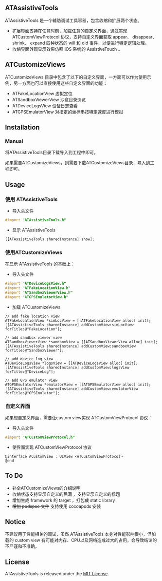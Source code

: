 ## ATAssistiveTools

ATAssistiveTools 是一个辅助调试工具容器，包含收缩和扩展两个状态。
* 扩展界面支持在任意时刻，加载任意的自定义界面，通过实现 ATCustomViewProtocol 协议，支持自定义界面获取 appear、 disappear、 shrink、 expand 四种状态的 will 和 did 事件，以便进行特定逻辑处理。
* 收缩界面外观显示效果仿照 iOS 系统的 AssistiveTouch 。

## ATCustomizeViews

ATCustomizeViews 目录中包含了以下的自定义界面，一方面可以作为使用示例，另一方面也可以直接使用这些自定义界面的功能：

* ATFakeLocationView 虚拟定位
* ATSandboxViewerView 沙盒目录浏览
* ATDeviceLogsView 设备日志查看
* ATGPSEmulatorView 对指定的坐标串按特定速度进行模拟

## Installation

### Manual

将ATAssistiveTools目录下载导入到工程中即可。

如果需要ATCustomizeViews，则需要下载ATCustomizeViews目录，导入到工程即可。

## Usage

### 使用 ATAssistiveTools

* 导入头文件

```objective-c
#import "ATAssistiveTools.h"
```  

* 显示 ATAssistiveTools

```  
[[ATAssistiveTools sharedInstance] show];
```

### 使用ATCustomizeViews

在显示 ATAssistiveTools 的基础上：

* 导入头文件

```objective-c
#import "ATDeviceLogsView.h"
#import "ATFakeLocationView.h"
#import "ATSandboxViewerView.h"
#import "ATGPSEmulatorView.h"
```

* 加载 ATCustomizeViews

```  
// add fake location view
ATFakeLocationView *simLocView = [[ATFakeLocationView alloc] init];
[[ATAssistiveTools sharedInstance] addCustomView:simLocView forTitle:@"FakeLocation"];

// add sandbox viewer view
ATSandboxViewerView *sandboxView = [[ATSandboxViewerView alloc] init];
[[ATAssistiveTools sharedInstance] addCustomView:sandboxView forTitle:@"SandboxViewer"];

// add device log view
ATDeviceLogsView *logsView = [[ATDeviceLogsView alloc] init];
[[ATAssistiveTools sharedInstance] addCustomView:logsView forTitle:@"DeviceLog"];

// add GPS emulator view
ATGPSEmulatorView *emulatorView = [[ATGPSEmulatorView alloc] init];
[[ATAssistiveTools sharedInstance] addCustomView:emulatorView forTitle:@"GPSEmulator"];
```

### 自定义界面

如果想自定义界面，需要让custom view实现 ATCustomViewProtocol 协议：

* 导入头文件

```objective-c
#import "ATCustomViewProtocol.h" 
```

* 使界面实现 ATCustomViewProtocol 协议

```
@interface ACustomView : UIView <ATCustomViewProtocol>
@end
```

## To Do

* 补全ATCustomizeViews的介绍说明
* 收缩状态支持显示自定义的届满 ，支持显示自定义的标题
* 增加生成 framework 的 target ，打包成 static library
* ~~增加 podspec 文件~~ 支持使用 cocoapods 安装

## Notice

不建议用于性能相关的调试，虽然 ATAssistiveTools 本身对性能影响很小，但加载的 custom view 有可能对内存、CPU以及网络造成过大的占用，会导致结论的不严谨和不准确。

## License

ATAssistiveTools is released under the [MIT License](https://raw.githubusercontent.com/devliubo/ATAssistiveTools/master/LICENSE).
